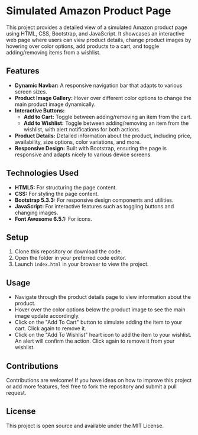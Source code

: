 # Simulated Amazon Product Page

This project provides a detailed view of a simulated Amazon product page using HTML, CSS, Bootstrap, and JavaScript. It showcases an interactive web page where users can view product details, change product images by hovering over color options, add products to a cart, and toggle adding/removing items from a wishlist.

## Features

- **Dynamic Navbar:** A responsive navigation bar that adapts to various screen sizes.
- **Product Image Gallery:** Hover over different color options to change the main product image dynamically.
- **Interactive Buttons:**
  - **Add to Cart:** Toggle between adding/removing an item from the cart.
  - **Add to Wishlist:** Toggle between adding/removing an item from the wishlist, with alert notifications for both actions.
- **Product Details:** Detailed information about the product, including price, availability, size options, color variations, and more.
- **Responsive Design:** Built with Bootstrap, ensuring the page is responsive and adapts nicely to various device screens.

## Technologies Used

- **HTML5:** For structuring the page content.
- **CSS:** For styling the page content.
- **Bootstrap 5.3.3:** For responsive design components and utilities.
- **JavaScript:** For interactive features such as toggling buttons and changing images.
- **Font Awesome 6.5.1:** For icons.

## Setup

1. Clone this repository or download the code.
2. Open the folder in your preferred code editor.
3. Launch `index.html` in your browser to view the project.

## Usage

- Navigate through the product details page to view information about the product.
- Hover over the color options below the product image to see the main image update accordingly.
- Click on the "Add To Cart" button to simulate adding the item to your cart. Click again to remove it.
- Click on the "Add To Wishlist" heart icon to add the item to your wishlist. An alert will confirm the action. Click again to remove it from your wishlist.

## Contributions

Contributions are welcome! If you have ideas on how to improve this project or add more features, feel free to fork the repository and submit a pull request.

## License

This project is open source and available under the MIT License.
